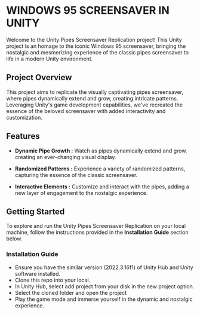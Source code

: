 # WINDOWS 95 SCREENSAVER IN UNITY
Welcome to the Unity Pipes Screensaver Replication project! This Unity project is an homage to the iconic Windows 95 screensaver, bringing the nostalgic and mesmerizing experience of the classic pipes screensaver to life in a modern Unity environment.

## Project Overview
This project aims to replicate the visually captivating pipes screensaver, where pipes dynamically extend and grow, creating intricate patterns. Leveraging Unity's game development capabilities, we've recreated the essence of the beloved screensaver with added interactivity and customization.

## Features
- __Dynamic Pipe Growth :__   Watch as pipes dynamically extend and grow, creating an ever-changing visual display.

- __Randomized Patterns :__
 Experience a variety of randomized patterns, capturing the essence of the classic screensaver.

 - __Interactive Elements :__
 Customize and interact with the pipes, adding a new layer of engagement to the nostalgic experience.

 ## Getting Started
 To explore and run the Unity Pipes Screensaver Replication on your local machine, follow the instructions provided in the __Installation Guide__ section below.
 ### Installation Guide
  - Ensure you have the similar version (2022.3.16f1) of Unity Hub and Unity software installed.
  - Clone this repo into your local.
  - In Unity Hub, select add project from your disk in the new project option.
  - Select the cloned folder and open the project
  - Play the game mode and immerse yourself in the dynamic and nostalgic experience. 

 